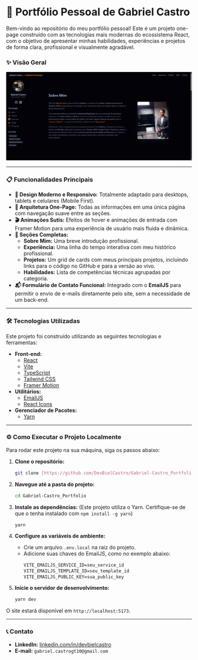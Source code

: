 # 🚀 Portfólio Pessoal de Gabriel Castro

Bem-vindo ao repositório do meu portfólio pessoal! Este é um projeto one-page construído com as tecnologias mais modernas do ecossistema React, com o objetivo de apresentar minhas habilidades, experiências e projetos de forma clara, profissional e visualmente agradável.

### ✨ Visão Geral

![Screenshot do Portfólio](./.github/assets/screenshot.png)

---

### 📋 Funcionalidades Principais

* **🎨 Design Moderno e Responsivo:** Totalmente adaptado para desktops, tablets e celulares (Mobile First).
* **📄 Arquitetura One-Page:** Todas as informações em uma única página com navegação suave entre as seções.
* **🎬 Animações Sutis:** Efeitos de hover e animações de entrada com Framer Motion para uma experiência de usuário mais fluida e dinâmica.
* **📂 Seções Completas:**
    * **Sobre Mim:** Uma breve introdução profissional.
    * **Experiência:** Uma linha do tempo interativa com meu histórico profissional.
    * **Projetos:** Um grid de cards com meus principais projetos, incluindo links para o código no GitHub e para a versão ao vivo.
    * **Habilidades:** Lista de competências técnicas agrupadas por categoria.
* **📬 Formulário de Contato Funcional:** Integrado com o **EmailJS** para permitir o envio de e-mails diretamente pelo site, sem a necessidade de um back-end.

---

### 🛠️ Tecnologias Utilizadas

Este projeto foi construído utilizando as seguintes tecnologias e ferramentas:

* **Front-end:**
    * [React](https://reactjs.org/)
    * [Vite](https://vitejs.dev/)
    * [TypeScript](https://www.typescriptlang.org/)
    * [Tailwind CSS](https://tailwindcss.com/)
    * [Framer Motion](https://www.framer.com/motion/)
* **Utilitários:**
    * [EmailJS](https://www.emailjs.com/)
    * [React Icons](https://react-icons.github.io/react-icons/)
* **Gerenciador de Pacotes:**
    * [Yarn](https://yarnpkg.com/)

---

### ⚙️ Como Executar o Projeto Localmente

Para rodar este projeto na sua máquina, siga os passos abaixo:

1.  **Clone o repositório:**
    ```bash
    git clone [https://github.com/DevBielCastro/Gabriel-Castro_Portfolio.git](https://github.com/DevBielCastro/Gabriel-Castro_Portfolio.git)
    ```

2.  **Navegue até a pasta do projeto:**
    ```bash
    cd Gabriel-Castro_Portfolio
    ```

3.  **Instale as dependências:**
    (Este projeto utiliza o Yarn. Certifique-se de que o tenha instalado com `npm install -g yarn`)
    ```bash
    yarn
    ```

4.  **Configure as variáveis de ambiente:**
    * Crie um arquivo `.env.local` na raiz do projeto.
    * Adicione suas chaves do EmailJS, como no exemplo abaixo:
        ```env
        VITE_EMAILJS_SERVICE_ID=seu_service_id
        VITE_EMAILJS_TEMPLATE_ID=seu_template_id
        VITE_EMAILJS_PUBLIC_KEY=sua_public_key
        ```

5.  **Inicie o servidor de desenvolvimento:**
    ```bash
    yarn dev
    ```

O site estará disponível em `http://localhost:5173`.

---

### 📞 Contato

* **LinkedIn:** [linkedin.com/in/devbielcastro](https://www.linkedin.com/in/devbielcastro/)
* **E-mail:** `gabriel.castrogt10@gmail.com`